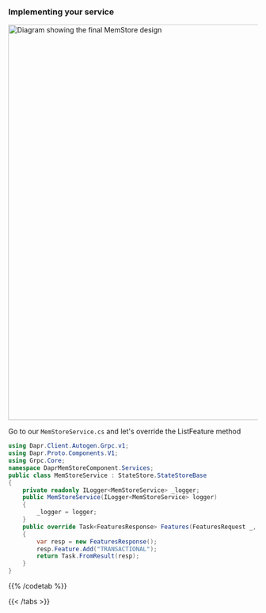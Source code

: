 ### Implementing your service

<img src="/images/pluggable-component-arch.png" width=800 alt="Diagram showing the final MemStore design">

Go to our `MemStoreService.cs` and let's override the ListFeature method

```csharp
using Dapr.Client.Autogen.Grpc.v1;
using Dapr.Proto.Components.V1;
using Grpc.Core;
namespace DaprMemStoreComponent.Services;
public class MemStoreService : StateStore.StateStoreBase
{
    private readonly ILogger<MemStoreService> _logger;
    public MemStoreService(ILogger<MemStoreService> logger)
    {
        _logger = logger;
    }
    public override Task<FeaturesResponse> Features(FeaturesRequest _, ServerCallContext context)
    {
        var resp = new FeaturesResponse();
        resp.Feature.Add("TRANSACTIONAL");
        return Task.FromResult(resp);
    }
}
```

{{% /codetab %}}

{{< /tabs >}}